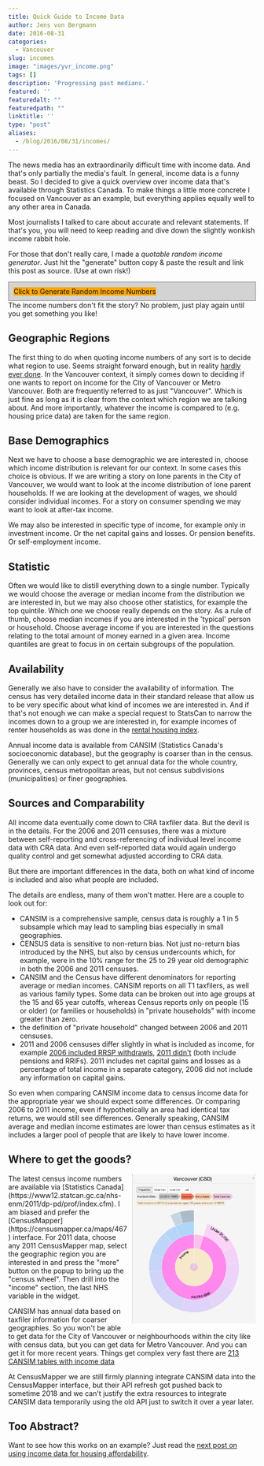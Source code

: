 ```yaml
---
title: Quick Guide to Income Data
author: Jens von Bergmann
date: 2016-08-31
categories:
  - Vancouver
slug: incomes
image: "images/yvr_income.png"
tags: []
description: 'Progressing past medians.'
featured: ''
featuredalt: ""
featuredpath: ""
linktitle: ''
type: "post"
aliases:
  - /blog/2016/08/31/incomes/
---
```




The news media has an extraordinarily difficult time with income data. And that's only partially the media's fault.
In general, income data is a funny beast. So I decided to give a quick overview over income data that's available through
Statistics Canada. To make things a little more concrete I focused on Vancouver as an example, but everything applies
equally well to any other area in Canada.

Most journalists I talked to care about accurate and relevant statements. If that's you, you will need to keep reading
and dive down the slightly wonkish income rabbit hole.

For those that don't really care, I made a
*quotable random income generator*. Just hit the "generate" button copy & paste the result and link this post as source.
(Use at own risk!)

<!-- more -->

<style>
.income-generator div div {
  display:none;
}
.income-generator.active div div {
  display:inline;
}
.income-generator {
  padding:10px;
  broder-radius:2px;
  border: 1px solid grey;
  background: lightgrey;
}
</style>

<div class='income-generator'>
<div class='income-choices'>
<div class="geo"></div>
<div class="med_av"></div>
<div class="tax"></div>
<div class="hh"></div>
<div> income is </div>
<div class="income"></div>
</div>
<a class="btn btn-default" style="background:orange;">Click to Generate Random Income Numbers</a>
</div>
The income numbers don't fit the story? No problem, just play again until you get something you like!

## Geographic Regions
The first thing to do when quoting income numbers of any sort is to decide what region to use. Seems straight forward
enough, but in reality [hardly ever done](https://twitter.com/vb_jens/status/744407354867736576). In the Vancouver
context, it simply comes down to deciding if one wants to
report on income for the City of Vancouver or Metro Vancouver. Both are frequently referred to as just "Vancouver". Which
is just fine as long as it is clear from the context which region we are talking about. And more importantly, whatever
the income is compared to (e.g. housing price data) are taken for the same region.

## Base Demographics
Next we have to choose a base demographic we are interested in, choose which income distribution is relevant for our context.
In some cases this choice is obvious. If we are writing a story on lone parents in the City of Vancouver, we would want
to look at the income distribution of lone parent households. If we are looking at the development of wages, we should
consider individual incomes. For a story on consumer spending we may want to look at after-tax income. 
 
We may also be interested in specific type of income, for example only in investment income. Or the net capital gains
and losses. Or pension benefits. Or self-employment income. 
 
## Statistic
Often we would like to distill everything down to a single number. Typically we would choose the average or median
income from the distribution we are interested in, but we may also choose other statistics, for example the top quintile.
Which one we choose really depends on the story. As a rule of thumb, choose median incomes if you are interested in the
'typical' person or household. Choose average income if you are interested in the questions relating to the total amount
of money earned in a given area. Income quantiles are great to focus in on certain subgroups of the population.
 
## Availability
Generally we also have to consider the availability of information. The census has very detailed income data in their
standard release that allow us to be very specific about what kind of incomes we are interested in. And if that's not
enough we can make a special request to StatsCan to narrow the incomes down to a group we are interested in, for example incomes
of renter households as was done in the [rental housing index](http://rentalhousingindex.ca).

Annual income data is available from CANSIM (Statistics Canada's socioeconomic database), but the geography is coarser
than in the census. Generally we can only
expect to get annual data for the whole country, provinces, census metropolitan areas, but not census
subdivisions (municipalities) or finer geographies.

## Sources and Comparability
All income data eventually come down to CRA taxfiler data. But the devil is in the details. For the 2006 and 2011
censuses, there was a mixture between self-reporting and cross-referencing of individual level income data with CRA data. 
And even self-reported data would again undergo quality control and get somewhat adjusted according to CRA data.

But there are important differences in the data, both on what kind of income is included and also what people are included.

The details are endless, many of them won't matter. Here are a couple to look out for:

* CANSIM is a comprehensive sample, census data is roughly a 1 in 5 subsample which may lead to sampling bias especially
 in small geographies.
* CENSUS data is sensitive to non-return bias. Not just no-return bias introduced by the NHS, but also by census undercounts
which, for example, were in the 10% range for the 25 to 29 year old demographic in both the 2006 and 2011 censuses. 
* CANSIM and the Census have different denominators for reporting average or median incomes. CANSIM reports on all
T1 taxfilers, as well as various family types. Some data can be broken out into age groups at
the 15 and 65 year cutoffs, 
whereas Census reports only on people (15 or older) (or families or households) in "private households" with income greater
than zero. 
* the definition of "private household" changed between 2006 and 2011 censuses.
* 2011 and 2006 censuses differ slightly in what is included as income, for example
[2006 included RRSP withdrawls](http://www12.statcan.gc.ca/census-recensement/2006/ref/dict/pop123-eng.cfm),
[2011 didn't](https://www12.statcan.gc.ca/nhs-enm/2011/ref/dict/pop123-eng.cfm) (both include pensions and RRIFs). 
2011 includes net capital gains and losses as a percentage of total income in a separate category, 2006 did not
include any information on capital gains. 
  
So even when comparing CANSIM income data to census income data for the appropriate year we should expect some differences.
Or comparing 2006 to 2011 income, even if hypothetically an area had identical tax returns, we would still see differences.
Generally speaking, CANSIM average and median income estimates are lower than census estimates as it includes a larger pool
of people that are likely to have lower income.

## Where to get the goods?
<img  src="images/yvr_income.png" style="width:50%;float:right;margin-left:10px;">
The latest census income numbers are available via [Statistics Canada](https://www12.statcan.gc.ca/nhs-enm/2011/dp-pd/prof/index.cfm).
I am biased and prefer the [CensusMapper](https://censusmapper.ca/maps/467) interface. For 2011 data, choose any
2011 CensusMapper map, select the geographic
region you are interested in and press the "more" button on the popup to bring up the "census wheel". Then drill into the
"income" section, the last NHS variable in the widget.

CANSIM has annual data based on taxfiler information for coarser geographies. So you won't be able to get data for the City of Vancouver
or neighbourhoods within the city like with census data, but you can get data for Metro Vancouver. And you can get it for
more recent years. Things get complex very fast there are
[213 CANSIM tables with income data](http://www5.statcan.gc.ca/cansim/a33?themeID=3868&spMode=tables&chunkSize=213)

At CensusMapper we are still firmly planning integrate CANSIM data into the CensusMapper interface, but their API refresh got pushed back
to sometime 2018 and we can't justify the extra resources to integrate CANSIM data temporarily using the old API just
to switch it over a year later.

## Too Abstract?
Want to see how this works on an example? Just read the
[next post on using income data for housing affordability](http://doodles.mountainmath.ca/blog/2016/09/14/measuring-housing-affordability/).



<script src="/lib/jquery.min.js" charset="utf-8"></script>
<script>
var geoData=['City of Vancouver','Metro Vancouver'];
var med_avData=['median','average'];
var taxData=['pre-tax','after-tax'];
var hhData=['individual','household','family','family with children'];
$('.income-generator .btn').on('click',function(e){
     $('.income-generator').addClass('active');
     $('.income-choices .geo').text(geoData[Math.round(Math.random())]);
     $('.income-choices .med_av').text(med_avData[Math.round(Math.random())]);
     $('.income-choices .tax').text(taxData[Math.round(Math.random())]);
     $('.income-choices .hh').text(hhData[Math.round(3.9999*Math.random()-0.5)]);
     $('.income-choices .income').text('$' + Math.round(80*Math.random()+40)+',000');
});
//$('.income-generator .btn').click();
</script>
